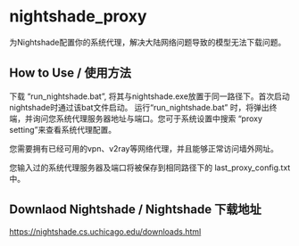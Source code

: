 # nightshade_proxy
为Nightshade配置你的系统代理，解决大陆网络问题导致的模型无法下载问题。

## How to Use / 使用方法
下载 “run_nightshade.bat”, 将其与nightshade.exe放置于同一路径下。首次启动nightshade时通过该bat文件启动。
运行“run_nightshade.bat” 时，将弹出终端，并询问您系统代理服务器地址与端口。您可于系统设置中搜索 “proxy setting”来查看系统代理配置。

您需要拥有已经可用的vpn、v2ray等网络代理，并且能够正常访问墙外网址。

您输入过的系统代理服务器及端口将被保存到相同路径下的 last_proxy_config.txt 中。

## Downlaod Nightshade / Nightshade 下载地址
https://nightshade.cs.uchicago.edu/downloads.html
